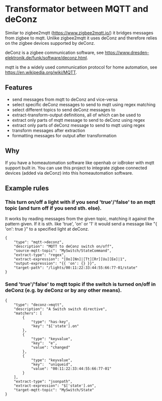 # Transformator between MQTT and deConz #

Similar to zigbee2mqtt (https://www.zigbee2mqtt.io/) it bridges messages from zigbee to mqtt.
Unlike zigbee2mqtt it uses deConz and therefore relies on the zigbee devices supported by deConz.

deConz is a zigbee communication software, see https://www.dresden-elektronik.de/funk/software/deconz.html.

mqtt is the a widely used communication protocol for home automation, see https://en.wikipedia.org/wiki/MQTT.

## Features ##
* send messages from mqtt to deConz and vice-versa
* select specific deConz messages to send to mqtt using regex matching
* select different topics to send deConz messages to
* extract-transform-output definitions, all of which can be used to 
* extract only parts of mqtt message to send to deConz using regex
* extract only parts of deConz message to send to mqtt using regex
* transform messages after extraction
* formatting messages for output after transformation


## Why ##
If you have a homeautomation software like openhab or ioBroker with mqtt support built in. 
You can use this project to integrate zigbee connected devices (added via deConz) into this homeautomation software.

## Example rules ##

### This turn on/off a light with if you send 'true'/'false' to an mqtt topic (and turn off if you send sth. else).

It works by reading messages from the given topic, matching it against the pattern given.
If it is sth. like 'true', 'on' or '1' it would send a message like "\{ 'on': true \}" to a specified light at deConz.
```
{
    "type": "mqtt->deconz",
    "description": "MQTT to deConz switch on/off",
    "source-mqtt-topic": "MySwitch/StateCommand",
    "extract-type": "regex",
    "extract-expression": "[Oo][Nn]|[Tt][Rr][Uu][Ee]|1",
    "output-expression": "{{ 'on': {} }}",
    "target-path": "/lights/00:11:22:33:44:55:66:77-01/state"
}
```



### Send 'true'/'false' to mqtt topic if the switch is turned on/off in deConz (e.g. by deConz or by any other means).

```
{
    "type": "deconz->mqtt",
    "description": "A Switch switch directive",
    "matchers": [
        {
            "type": "has-key",
            "key": "$['state'].on"
        },
        {
            "type": "keyvalue",
            "key":	"e",
            "value": "changed"
        },
        {
            "type": "keyvalue",
            "key":	"uniqueid",
            "value": "00:11:22:33:44:55:66:77-01"
        }
    ],
    "extract-type": "jsonpath",
    "extract-expression": "$['state'].on",
    "target-mqtt-topic": "MySwitch/State"
}
```
